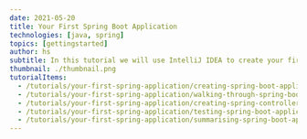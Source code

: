 ```yaml
---
date: 2021-05-20
title: Your First Spring Boot Application
technologies: [java, spring]
topics: [gettingstarted]
author: hs
subtitle: In this tutorial we will use IntelliJ IDEA to create your first "Hello World" Spring Boot application. We'll also discuss what's in your project and why. Spring Boot is a way to create Spring applications easily with some abstractions, some of which we'll touch on in this tutorial. 
thumbnail: ./thumbnail.png
tutorialItems:
  - /tutorials/your-first-spring-application/creating-spring-boot-application/
  - /tutorials/your-first-spring-application/walking-through-spring-boot-project/
  - /tutorials/your-first-spring-application/creating-spring-controller/
  - /tutorials/your-first-spring-application/testing-spring-boot-application/
  - /tutorials/your-first-spring-application/summarising-spring-boot-application/
---
```

